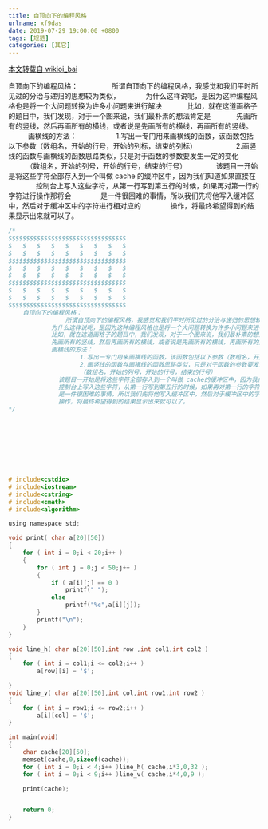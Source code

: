 ```yaml
---
title: 自顶向下的编程风格
urlname: xf9das
date: 2019-07-29 19:00:00 +0800
tags: [规范]
categories: [其它]
---
```


[本文转载自 wikioi_bai](https://blog.csdn.net/wikioi_bai/article/details/39100321)

自顶向下的编程风格：
                所谓自顶向下的编程风格，我感觉和我们平时所见过的分治与递归的思想较为类似，
            为什么这样说呢，是因为这种编程风格也是将一个大问题转换为许多小问题来进行解决
            比如，就在这道画格子的题目中，我们发现，对于一个图来说，我们最朴素的想法肯定是
            先画所有的竖线，然后再画所有的横线，或者说是先画所有的横线，再画所有的竖线。
            画横线的方法：
                   1.写出一专门用来画横线的函数，该函数包括以下参数（数组名，开始的行号，开始的列标，结束的列标）
                   2.画竖线的函数与画横线的函数思路类似，只是对于函数的参数要发生一定的变化
                   （数组名，开始的列号，开始的行号，结束的行号）
              该题目一开始是将这些字符全部存入到一个叫做 cache 的缓冲区中，因为我们知道如果直接在
              控制台上写入这些字符，从第一行写到第五行的时候，如果再对第一行的字符进行操作那将会
              是一件很困难的事情，所以我们先将他写入缓冲区中，然后对于缓冲区中的字符进行相对应的
              操作，将最终希望得到的结果显示出来就可以了。

<!-- more -->

```c
/*
$$$$$$$$$$$$$$$$$$$$$$$$$$$$$$$$$
$   $   $   $   $   $   $   $   $
$   $   $   $   $   $   $   $   $
$$$$$$$$$$$$$$$$$$$$$$$$$$$$$$$$$
$   $   $   $   $   $   $   $   $
$   $   $   $   $   $   $   $   $
$$$$$$$$$$$$$$$$$$$$$$$$$$$$$$$$$
$   $   $   $   $   $   $   $   $
$   $   $   $   $   $   $   $   $
$$$$$$$$$$$$$$$$$$$$$$$$$$$$$$$$$
    自顶向下的编程风格：
                所谓自顶向下的编程风格，我感觉和我们平时所见过的分治与递归的思想较为类似，
            为什么这样说呢，是因为这种编程风格也是将一个大问题转换为许多小问题来进行解决
            比如，就在这道画格子的题目中，我们发现，对于一个图来说，我们最朴素的想法肯定是
            先画所有的竖线，然后再画所有的横线，或者说是先画所有的横线，再画所有的竖线。
            画横线的方法：
                    1.写出一专门用来画横线的函数，该函数包括以下参数（数组名，开始的行号，开始的列标，结束的列标）
                    2.画竖线的函数与画横线的函数思路类似，只是对于函数的参数要发生一定的变化
                    （数组名，开始的列号，开始的行号，结束的行号）
              该题目一开始是将这些字符全部存入到一个叫做 cache的缓冲区中，因为我们知道如果直接在
              控制台上写入这些字符，从第一行写到第五行的时候，如果再对第一行的字符进行操作那将会
              是一件很困难的事情，所以我们先将他写入缓冲区中，然后对于缓冲区中的字符进行相对应的
              操作，将最终希望得到的结果显示出来就可以了。
*/









# include<cstdio>
# include<iostream>
# include<cstring>
# include<cmath>
# include<algorithm>

using namespace std;

void print( char a[20][50])
{
    for ( int i = 0;i < 20;i++ )
    {
        for ( int j = 0;j < 50;j++ )
        {
            if ( a[i][j] == 0 )
                printf(" ");
            else
                printf("%c",a[i][j]);
        }
        printf("\n");
    }
}

void line_h( char a[20][50],int row ,int col1,int col2 )
{
    for ( int i = col1;i <= col2;i++ )
        a[row][i] = '$';

}
void line_v( char a[20][50],int col,int row1,int row2 )
{
    for ( int i = row1;i <= row2;i++ )
        a[i][col] = '$';
}

int main(void)
{
    char cache[20][50];
    memset(cache,0,sizeof(cache));
    for ( int i = 0;i < 4;i++ )line_h( cache,i*3,0,32 );
    for ( int i = 0;i < 9;i++ )line_v( cache,i*4,0,9 );

    print(cache);


    return 0;
}


```
